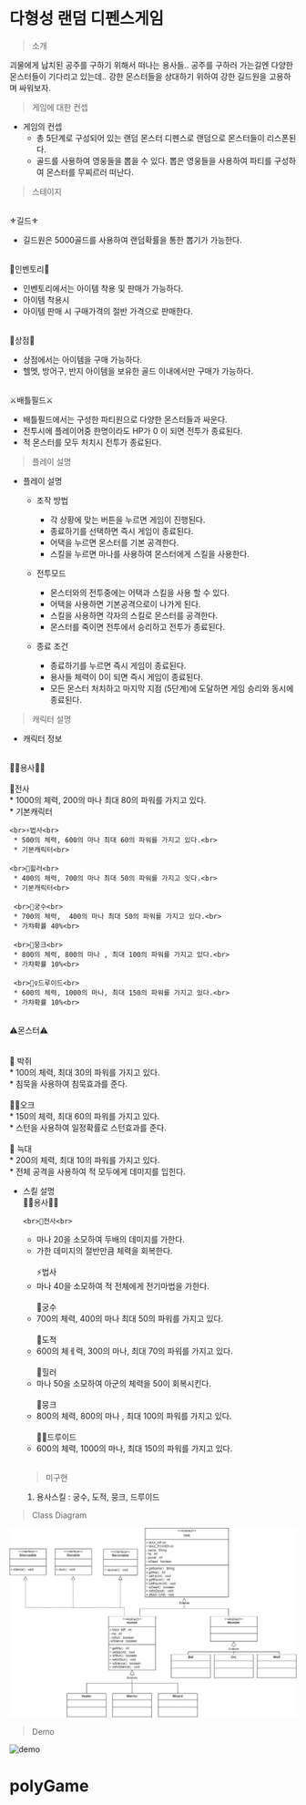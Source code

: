 # 다형성 랜덤 디펜스게임
> 소개
> 
  괴물에게 납치된 공주를 구하기 위해서 떠나는 용사들.. 공주를 구하러 가는길엔 다양한 몬스터들이 기다리고 있는데.. 강한 몬스터들을 상대하기 위하여 강한 길드원을 고용하며 싸워보자.


> 게임에 대한 컨셉 
* 게임의 컨셉
  * 총 5단계로 구성되어 있는 랜덤 몬스터 디펜스로 랜덤으로 몬스터들이 리스폰된다.
  * 골드를 사용하여 영웅들을 뽑을 수 있다. 뽑은 영웅들을 사용하여 파티를 구성하여 몬스터를 무찌르러 떠난다.


> 스테이지

<br>⚜️길드⚜️<br>
   * 길드원은 5000골드를 사용하여 랜덤확률을 통한 뽑기가 가능한다.<br>

<br>💼인벤토리💼<br>
   * 인벤토리에서는 아이템 착용 및 판매가 가능하다.<br>
   * 아이템 착용시<br>
   * 아이템 판매 시 구매가격의 절반 가격으로 판매한다. <br>

 <br>🛒상점🛒<br>
   * 상점에서는 아이템을 구매 가능하다.<br>
   * 헬멧, 방어구, 반지 아이템을 보유한 골드 이내에서만 구매가 가능하다.<br>
 

<br>⚔️배틀필드⚔️<br>
   * 배틀필드에서는 구성한 파티원으로 다양한 몬스터들과 싸운다.<br>
   * 전투시에 플레이어중 한명이라도 HP가 0 이 되면 전투가 종료된다.<br>
   * 적 몬스터를 모두 처치시 전투가 종료된다.<br>
 
 

> 플레이 설명

* 플레이 설명
  * 조작 방법
    * 각 상황에 맞는 버튼을 누르면 게임이 진행된다.
    * 종료하기를 선택하면 즉시 게임이 종료된다.
    * 어택을 누르면 몬스터를 기본 공격한다.
    * 스킬을 누르면 마나를 사용하여 몬스터에게 스킬을 사용한다.

  * 전투모드
    * 몬스터와의 전투중에는 어택과 스킬을 사용 할 수 있다.
    * 어택을 사용하면 기본공격으로이 나가게 된다.
    * 스킬을 사용하면 각자의 스킬로 몬스터를 공격한다.
    * 몬스터를 죽이면 전투에서 승리하고 전투가 종료된다.

  * 종료 조건
    * 종료하기를 누르면 즉시 게임이 종료된다.
    * 용사들 체력이 0이 되면 즉시 게임이 종료된다.
    * 모든 몬스터 처치하고 마지막 지점 (5단계)에 도달하면 게임 승리와 동시에 종료된다.

> 캐릭터 설명
* 캐릭터 정보
  
<br>🦸‍♂️용사🦸‍♀️<br>
    <br>💪전사<br>
     * 1000의 체력, 200의 마나 최대 80의 파워를 가지고 있다.<br>
     * 기본캐릭터<br>

    <br>⚡법사<br>
     * 500의 체력, 600의 마나 최대 60의 파워를 가지고 있다.<br>
     * 기본캐릭터<br>
     
    <br>🧙힐러<br>
     * 400의 체력, 700의 마나 최대 50의 파워를 가지고 잇다.<br>
     * 기본캐릭터<br>
    
     <br>🎯궁수<br>
     * 700의 체력,  400의 마나 최대 50의 파워를 가지고 있다.<br>
     * 가챠확률 40%<br>
     
     <br>🥋뭉크<br>
     * 800의 체력, 800의 마나 , 최대 100의 파워를 가지고 있다.<br>
     * 가챠확률 10%<br>
     
     <br>🧙‍♀️드루이드<br>
     * 600의 체력, 1000의 마나, 최대 150의 파워를 가지고 있다.<br>
     * 가챠확률 10%<br>

  <br>⚠️몬스터⚠️<br><br>
    <br> 🦇 박쥐<br>
     * 100의 체력, 최대 30의 파워를 가지고 있다.<br>
     * 침묵을 사용하여 침묵효과를 준다.<br>
     <br> 🧟‍♂️오크<br>
     * 150의 체력, 최대 60의 파워를 가지고 있다.<br>
     * 스턴을 사용하여 일정확률로 스턴효과를 준다.<br>
     <br>:wolf: 늑대<br>
     * 200의 체력, 최대 10의 파워를 가지고 있다.<br>
     * 전체 공격을 사용하여 적 모두에게 데미지를 입힌다.<br>

* 스킬 설명
 <br>🦸‍♂️용사🦸‍♀️<br>
 
      <br>💪전사<br>
     * 마나 20을 소모하여 두배의 데미지를 가한다.<br>
     * 가한 데미지의 절반만큼 체력을 회복한다. <br>
      <br>⚡법사<br>
     *  마나 40을 소모하여 적 전체에게 전기마법을 가한다. <br>
      <br>🎯궁수<br>
     * 700의 체력,  400의 마나 최대 50의 파워를 가지고 있다. <br>
      <br>👥도적<br>
     * 600의 체ㅔ력, 300의 마나, 최대 70의 파워를 가지고 있다. <br>
      <br>🧙힐러<br>
     *  마나 50을 소모하여 아군의 체력을 50이 회복시킨다. <br>
      <br>🥋뭉크<br>
     * 800의 체력, 800의 마나 , 최대 100의 파워를 가지고 있다. <br>
      <br>🧙‍♀️드루이드<br>
     * 600의 체력, 1000의 마나, 최대 150의 파워를 가지고 있다.  <br><br>


  
  >미구현
    1) 용사스킬 : 궁수, 도적, 뭉크, 드루이드
    

> Class Diagram

![diagram](polyGame/image/polyGame.jpg)

> Demo


![demo](zombie/image/zombieGameDemo.gif)
# polyGame
